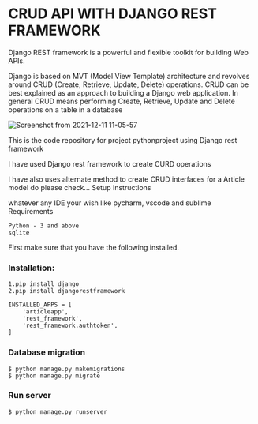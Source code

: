 
# CRUD API WITH DJANGO REST FRAMEWORK

Django REST framework is a powerful and flexible toolkit for building Web APIs.

Django is based on MVT (Model View Template) architecture and revolves around CRUD (Create, Retrieve, Update, Delete) operations. CRUD can be best explained as an approach to building a Django web application. In general CRUD means performing Create, Retrieve, Update and Delete operations on a table in a database

![Screenshot from 2021-12-11 11-05-57](https://user-images.githubusercontent.com/83909801/145689988-26091977-c734-4505-9949-140ca5a95737.png)



This is the code repository for project pythonproject using Django rest framework

I have used Django rest framework to create CURD operations

I have also uses alternate method to create CRUD interfaces for a Article model do please check...
Setup Instructions

whatever any IDE your wish like pycharm, vscode and sublime
Requirements

    Python - 3 and above
    sqlite

First make sure that you have the following installed.


### Installation:

    1.pip install django
    2.pip install djangorestframework 

    INSTALLED_APPS = [
        'articleapp',
        'rest_framework',
        'rest_framework.authtoken',
    ]

### Database migration

    $ python manage.py makemigrations
    $ python manage.py migrate

### Run server

    $ python manage.py runserver
    



    
